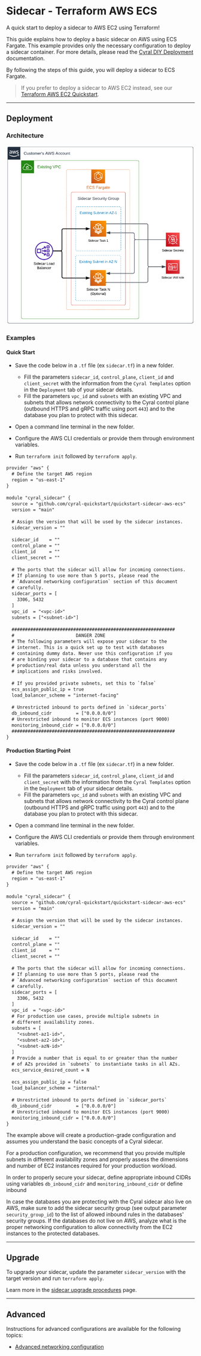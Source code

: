 # Sidecar - Terraform AWS ECS

A quick start to deploy a sidecar to AWS EC2 using Terraform!

This guide explains how to deploy a basic sidecar on AWS using ECS Fargate.
This example provides only the necessary configuration to
deploy a sidecar container. For more details, please read the
[Cyral DIY Deployment](https://cyral.com/docs/sidecars/deployment/#custom-deployment-diy)
documentation.

By following the steps of this guide, you will deploy a sidecar to ECS Fargate.

> If you prefer to deploy a sidecar to AWS EC2 instead, see
> our [Terraform AWS EC2 Quickstart](https://github.com/cyralinc/terraform-aws-sidecar-ec2).

---

## Deployment

### Architecture

![Deployment architecture](./images/aws_architecture.png)

### Examples

#### Quick Start

* Save the code below in a `.tf` file (ex `sidecar.tf`) in a new folder.
    * Fill the parameters `sidecar_id`, `control_plane`, `client_id` and 
    `client_secret` with the information from the `Cyral Templates` option
    in the `Deployment` tab of your sidecar details.
    * Fill the parameters `vpc_id` and `subnets` with an existing VPC and subnets that allows 
    network connectivity to the Cyral control plane (outbound HTTPS and gRPC traffic using port `443`)
    and to the database you plan to protect with this sidecar.

* Open a command line terminal in the new folder.
* Configure the AWS CLI credentials or provide them through environment variables.
* Run `terraform init` followed by `terraform apply`.

```hcl
provider "aws" {
  # Define the target AWS region
  region = "us-east-1"
}

module "cyral_sidecar" {
  source = "github.com/cyral-quickstart/quickstart-sidecar-aws-ecs"
  version = "main"

  # Assign the version that will be used by the sidecar instances.
  sidecar_version = ""

  sidecar_id    = ""
  control_plane = ""
  client_id     = ""
  client_secret = ""

  # The ports that the sidecar will allow for incoming connections.
  # If planning to use more than 5 ports, please read the
  # `Advanced networking configuration` section of this document
  # carefully.
  sidecar_ports = [
    3306, 5432
  ]
  vpc_id  = "<vpc-id>"
  subnets = ["<subnet-id>"]

  #############################################################
  #                       DANGER ZONE
  # The following parameters will expose your sidecar to the
  # internet. This is a quick set up to test with databases
  # containing dummy data. Never use this configuration if you
  # are binding your sidecar to a database that contains any
  # production/real data unless you understand all the
  # implications and risks involved.

  # If you provided private subnets, set this to `false`
  ecs_assign_public_ip = true
  load_balancer_scheme = "internet-facing"

  # Unrestricted inbound to ports defined in `sidecar_ports`
  db_inbound_cidr         = ["0.0.0.0/0"]
  # Unrestricted inbound to monitor ECS instances (port 9000)
  monitoring_inbound_cidr = ["0.0.0.0/0"]
  #############################################################
}
```

#### Production Starting Point


* Save the code below in a `.tf` file (ex `sidecar.tf`) in a new folder.
    * Fill the parameters `sidecar_id`, `control_plane`, `client_id` and 
    `client_secret` with the information from the `Cyral Templates` option
    in the `Deployment` tab of your sidecar details.
    * Fill the parameters `vpc_id` and `subnets` with an existing VPC and subnets that allows 
    network connectivity to the Cyral control plane (outbound HTTPS and gRPC traffic using port `443`)
    and to the database you plan to protect with this sidecar.

* Open a command line terminal in the new folder.
* Configure the AWS CLI credentials or provide them through environment variables.
* Run `terraform init` followed by `terraform apply`.

```hcl
provider "aws" {
  # Define the target AWS region
  region = "us-east-1"
}

module "cyral_sidecar" {
  source = "github.com/cyral-quickstart/quickstart-sidecar-aws-ecs"
  version = "main"

  # Assign the version that will be used by the sidecar instances.
  sidecar_version = ""

  sidecar_id    = ""
  control_plane = ""
  client_id     = ""
  client_secret = ""

  # The ports that the sidecar will allow for incoming connections.
  # If planning to use more than 5 ports, please read the
  # `Advanced networking configuration` section of this document
  # carefully.
  sidecar_ports = [
    3306, 5432
  ]
  vpc_id  = "<vpc-id>"
  # For production use cases, provide multiple subnets in
  # different availability zones.
  subnets = [
    "<subnet-az1-id>",
    "<subnet-az2-id>",
    "<subnet-azN-id>"
  ]
  # Provide a number that is equal to or greater than the number
  # of AZs provided in `subnets` to instantiate tasks in all AZs.
  ecs_service_desired_count = N

  ecs_assign_public_ip = false
  load_balancer_scheme = "internal"

  # Unrestricted inbound to ports defined in `sidecar_ports`
  db_inbound_cidr         = ["0.0.0.0/0"]
  # Unrestricted inbound to monitor ECS instances (port 9000)
  monitoring_inbound_cidr = ["0.0.0.0/0"]
}
```

The example above will create a production-grade configuration and assumes you understand
the basic concepts of a Cyral sidecar.

For a production configuration, we recommend that you provide multiple subnets in different
availability zones and properly assess the dimensions and number of EC2 instances required
for your production workload.

In order to properly secure your sidecar, define appropriate inbound CIDRs using variables
`db_inbound_cidr` and `monitoring_inbound_cidr` or define inbound

In case the databases you are protecting with the Cyral sidecar also live on AWS, make sure to
add the sidecar security group (see output parameter `security_group_id`) to the list of
allowed inbound rules in the databases' security groups. If the databases do not live on AWS,
analyze what is the proper networking configuration to allow connectivity from the EC2
instances to the protected databases.

---

## Upgrade

To upgrade your sidecar, update the parameter `sidecar_version`
with the target version and run `terraform apply`.

Learn more in the [sidecar upgrade procedures](https://cyral.com/docs/sidecars/manage/upgrade/) page.

---

## Advanced

Instructions for advanced configurations are available for the following topics:

* [Advanced networking configuration](./docs/networking.md)
